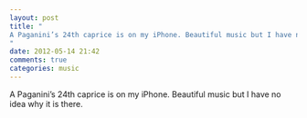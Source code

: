 ```yaml
---
layout: post
title: "
A Paganini’s 24th caprice is on my iPhone. Beautiful music but I have no idea why it is there.
"
date: 2012-05-14 21:42
comments: true
categories: music
---
```


A Paganini’s 24th caprice is on my iPhone. Beautiful music but I have no idea why it is there.


